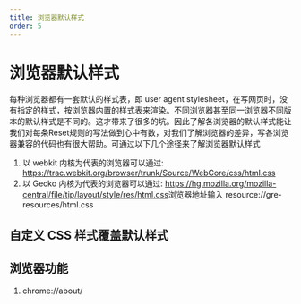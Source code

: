 ```yaml
---
title: 浏览器默认样式
order: 5
---
```


# 浏览器默认样式

每种浏览器都有一套默认的样式表，即 user agent stylesheet，在写网页时，没有指定的样式，按浏览器内置的样式表来渲染。不同浏览器甚至同一浏览器不同版本的默认样式是不同的。这才带来了很多的坑。因此了解各浏览器的默认样式能让我们对每条Reset规则的写法做到心中有数，对我们了解浏览器的差异，写各浏览器兼容的代码也有很大帮助。可通过以下几个途径来了解浏览器默认样式

1. 以 webkit 内核为代表的浏览器可以通过: <https://trac.webkit.org/browser/trunk/Source/WebCore/css/html.css>
1. 以 Gecko 内核为代表的浏览器可以通过: <https://hg.mozilla.org/mozilla-central/file/tip/layout/style/res/html.css>浏览器地址输入 resource://gre-resources/html.css

## 自定义 CSS 样式覆盖默认样式

## 浏览器功能

1. chrome://about/
